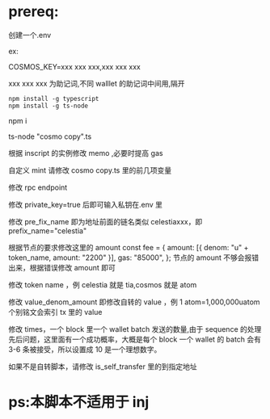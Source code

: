 # **prereq:**

创建一个.env

ex:

COSMOS_KEY=xxx xxx xxx,xxx xxx xxx

xxx xxx xxx 为助记词,不同 walllet 的助记词中间用,隔开

```
npm install -g typescript
npm install -g ts-node
```

npm i

ts-node "cosmo copy".ts

根据 inscript 的实例修改 memo ,必要时提高 gas

自定义 mint 请修改 cosmo copy.ts 里的前几项变量

修改 rpc endpoint

修改 private_key=true 后即可输入私钥在.env 里

修改 pre_fix_name 即为地址前面的链名类似 celestiaxxx，即 prefix_name="celestia"

根据节点的要求修改这里的 amount
const fee = {
amount: [{ denom: "u" + token_name, amount: "2200" }],
gas: "85000",
};
节点的 amount 不够会报错出来，根据错误修改 amount 即可

修改 token name ，例 celestia 就是 tia,cosmos 就是 atom

修改 value_denom_amount 即修改自转的 value ，例 1 atom=1,000,000uatom
个别铭文会索引 tx 里的 value

修改 times，一个 block 里一个 wallet batch 发送的数量,由于 sequence 的处理先后问题，这里面有一个成功概率，大概是每个 block 一个 wallet 的 batch 会有 3-6 条被接受，所以设置成 10 是一个理想数字。

如果不是自转脚本，请修改 is_self_transfer 里的到指定地址

# **ps:本脚本不适用于 inj**
